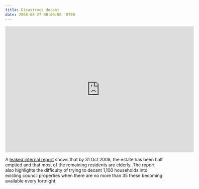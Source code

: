 ```yaml
---
title: Disastrous decant
date: 2008-08-27 00:00:00 -0700
---
```

<iframe width="600" height="400" src="https://www.youtube.com/embed/E9-cfAdGiFA" frameborder="0" allow="accelerometer; autoplay; encrypted-media; gyroscope; picture-in-picture" allowfullscreen></iframe>

A [leaked internal report](http://heygate.github.io/img/Heygateweeklyhighlightreport.pdf) shows that by 31 Oct 2008, the estate has been half emptied and that most of the remaining residents are elderly. The report also highlights the difficulty of trying to decant 1,100 households into existing council properties when there are no more than 35 these becoming available every fortnight.
